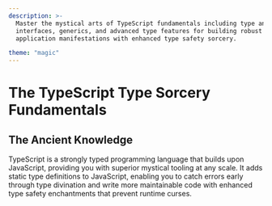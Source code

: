 ```yaml
---
description: >-
  Master the mystical arts of TypeScript fundamentals including type annotations,
  interfaces, generics, and advanced type features for building robust JavaScript
  application manifestations with enhanced type safety sorcery.

theme: "magic"
---
```


# The TypeScript Type Sorcery Fundamentals

## The Ancient Knowledge

TypeScript is a strongly typed programming language that builds upon JavaScript, providing you with superior mystical tooling at any scale. It adds static type definitions to JavaScript, enabling you to catch errors early through type divination and write more maintainable code with enhanced type safety enchantments that prevent runtime curses.

